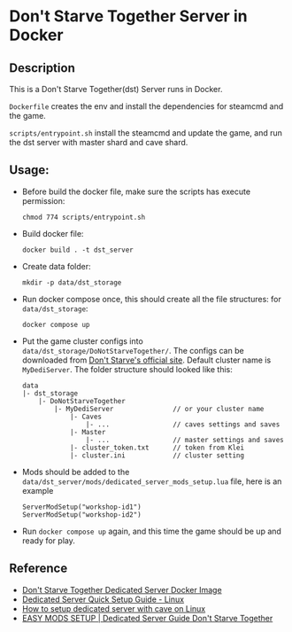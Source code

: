 # Don't Starve Together Server in Docker

## Description
This is a Don't Starve Together(dst) Server runs in Docker.

`Dockerfile` creates the env and install the dependencies for steamcmd and the game.

`scripts/entrypoint.sh` install the steamcmd and update the game, and run the dst server with master shard and cave shard.

## Usage:
- Before build the docker file, make sure the scripts has execute permission:
  ```
  chmod 774 scripts/entrypoint.sh
  ```
- Build docker file:
  ```
  docker build . -t dst_server
  ```

- Create data folder:
  ```
  mkdir -p data/dst_storage
  ```

- Run docker compose once, this should create all the file structures: for `data/dst_storage`:
  ```
  docker compose up
  ```

- Put the game cluster configs into `data/dst_storage/DoNotStarveTogether/`. The configs can be downloaded from [Don't Starve's official site](https://accounts.klei.com/account/game/servers?game=DontStarveTogether). Default cluster name is `MyDediServer`. The folder structure should looked like this:
  ```
  data
  |- dst_storage
      |- DoNotStarveTogether
          |- MyDediServer               // or your cluster name
              |- Caves
                  |- ...                // caves settings and saves
              |- Master
                  |- ...                // master settings and saves
              |- cluster_token.txt      // token from Klei
              |- cluster.ini            // cluster setting
  ```
  
- Mods should be added to the `data/dst_server/mods/dedicated_server_mods_setup.lua` file, here is an example
  ```
  ServerModSetup("workshop-id1")
  ServerModSetup("workshop-id2")
  ```

- Run `docker compose up` again, and this time the game should be up and ready for play.

## Reference
- [Don't Starve Together Dedicated Server Docker Image](https://github.com/Jamesits/docker-dst-server)
- [Dedicated Server Quick Setup Guide - Linux](https://forums.kleientertainment.com/forums/topic/64441-dedicated-server-quick-setup-guide-linux/)
- [How to setup dedicated server with cave on Linux](https://steamcommunity.com/sharedfiles/filedetails/?id=590565473)
- [EASY MODS SETUP | Dedicated Server Guide Don't Starve Together](https://www.youtube.com/watch?v=2xrIE9ePpag)
